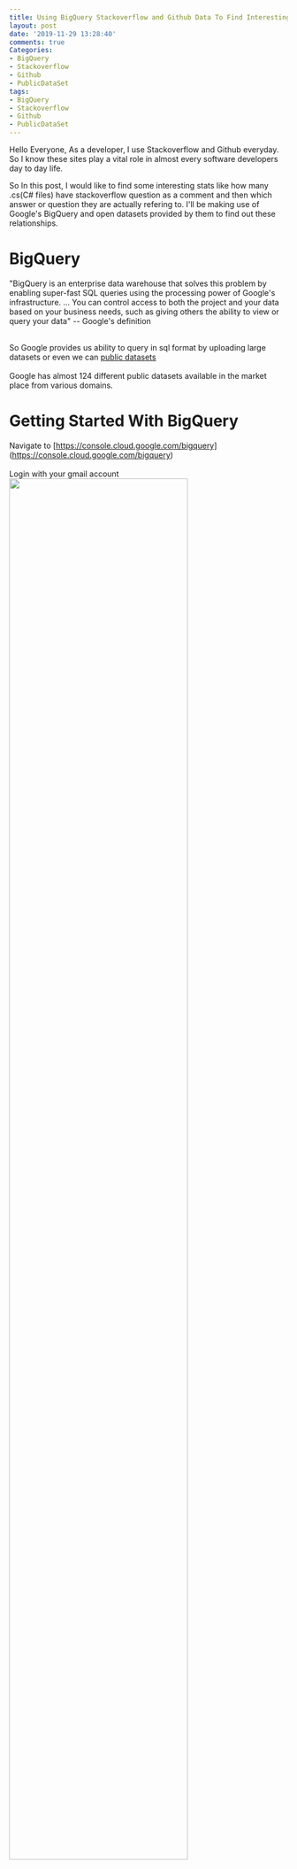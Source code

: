 ```yaml
---
title: Using BigQuery Stackoverflow and Github Data To Find Interesting Stats
layout: post
date: '2019-11-29 13:28:40'
comments: true
Categories:
- BigQuery
- Stackoverflow
- Github
- PublicDataSet
tags:
- BigQuery
- Stackoverflow
- Github
- PublicDataSet
---
```


<style type="text/css"> .gist {max-height:250px; overflow:auto}  .gist .file-data {max-height: 500px;max-width: 500px;} </style>


Hello Everyone,
As a developer, I use Stackoverflow and Github everyday. So I know these sites play a vital role in almost every software developers day to day life.<br>

So In this post, I would like to find some interesting stats like how many .cs(C# files) have stackoverflow question as a comment and then which answer or question they are actually refering to. I'll be making use of Google's BigQuery and open datasets provided by them to find out these relationships.<br>

# BigQuery
"BigQuery is an enterprise data warehouse that solves this problem by enabling super-fast SQL queries using the processing power of Google's infrastructure. ... You can control access to both the project and your data based on your business needs, such as giving others the ability to view or query your data" -- Google's definition<br><br>

So Google provides us ability to query in sql format by uploading large datasets or even we can [public datasets](https://console.cloud.google.com/marketplace/browse?filter=solution-type:dataset&_ga=2.36387364.-58570473.1575000853) <br>
<br>
Google has almost 124 different public datasets available in the market place from various domains.
<br>


# Getting Started With BigQuery
Navigate to [https://console.cloud.google.com/bigquery] (https://console.cloud.google.com/bigquery) <br>
<br>
Login with your gmail account
<br>
<img src="{{ site.baseurl }}/bigquery1.JPG"  alt="" style="width: 80%;height: 80%;"/>
<br>
Click on select project and add a new project if you dont have one or the quota got expired for existing one. Once we are done with the project creation, following screen appears.<br>
<img src="{{ site.baseurl }}/bigquery2.JPG"  alt="" style="width: 80%;height: 80%;"/><br>
At the bottom we can see **bigquery-public-data** and there we can see different public datasets. I am more interested in **github_repos** and **stackoverflow** datasets.
<br>
When we expand **github_repos** we can see different tables available and when we click on a table name we can see schema. If we click on preview, we can see sample data.
# Finding Languages Used In Repos
<br>

```
SELECT distinct(lang.name) as lang FROM `bigquery-public-data.github_repos.languages`, UNNEST(language) as lang
```

<script src="https://gist.github.com/pavanarya/3766b5bdbb833c6ad906539375cd37ec.js"></script>

# How many times a language is used in different repos
```
Select lang,count(lang) as count FROM (
SELECT lang.name as lang FROM `bigquery-public-data.github_repos.languages`, UNNEST(language) as lang) a group by lang order by count(lang) desc
```

<br>
**Explore with DataStudio**
<br>
Google also provides us with the ability to plot various graphs and visualizations based on the data which we got. Once we get the query result, there is an option called "Explore with Datastudio". We can assiociate our account to make use of that feature and there we can plot different graphs.<br>


<img src="{{ site.baseurl }}/bigquery3.JPG"  alt="" style="width: 80%;height: 80%;"/><br>
**Note:** In my case, I need to set **Metric** as **"count"** instead of the default value **"Record Count"** uder data or else we will not get appropriate results.

<br>
<br>
Thanks,<br>
Pavan Kumar Aryasomayajulu

<br><br><br>
{% if page.comments %}
<div id="disqus_thread"></div>
<script>
	
/**
*  RECOMMENDED CONFIGURATION VARIABLES: EDIT AND UNCOMMENT THE SECTION BELOW TO INSERT DYNAMIC VALUES FROM YOUR PLATFORM OR CMS.
*  LEARN WHY DEFINING THESE VARIABLES IS IMPORTANT: https://disqus.com/admin/universalcode/#configuration-variables*/

var disqus_config = function () {
this.page.identifier = 29102019312; // Replace PAGE_IDENTIFIER with your page's unique identifier variable
};

(function() { // DON'T EDIT BELOW THIS LINE
var d = document, s = d.createElement('script');
s.src = 'https://xyzcoder1.disqus.com/embed.js';
s.setAttribute('data-timestamp', +new Date());
(d.head || d.body).appendChild(s);
})();
</script>
<noscript>Please enable JavaScript to view the <a href="https://disqus.com/?ref_noscript">comments powered by Disqus.</a></noscript>
{% endif %}